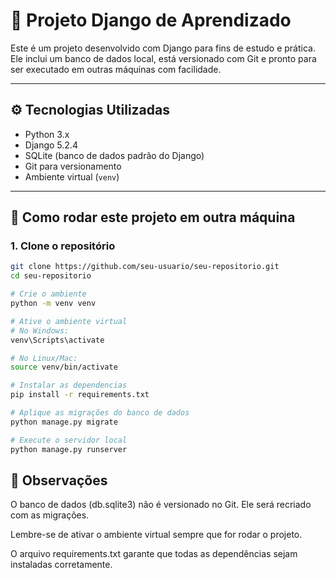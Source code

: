 # 🐍 Projeto Django de Aprendizado

Este é um projeto desenvolvido com Django para fins de estudo e prática. Ele inclui um banco de dados local, está versionado com Git e pronto para ser executado em outras máquinas com facilidade.

---

## ⚙️ Tecnologias Utilizadas

- Python 3.x
- Django 5.2.4
- SQLite (banco de dados padrão do Django)
- Git para versionamento
- Ambiente virtual (`venv`)

---

## 🚀 Como rodar este projeto em outra máquina

### 1. Clone o repositório

```bash
git clone https://github.com/seu-usuario/seu-repositorio.git
cd seu-repositorio

# Crie o ambiente
python -m venv venv

# Ative o ambiente virtual
# No Windows:
venv\Scripts\activate

# No Linux/Mac:
source venv/bin/activate

# Instalar as dependencias
pip install -r requirements.txt

# Aplique as migrações do banco de dados
python manage.py migrate

# Execute o servidor local
python manage.py runserver

```

## 📝 Observações

O banco de dados (db.sqlite3) não é versionado no Git. Ele será recriado com as migrações.

Lembre-se de ativar o ambiente virtual sempre que for rodar o projeto.

O arquivo requirements.txt garante que todas as dependências sejam instaladas corretamente.

